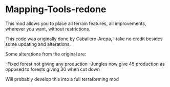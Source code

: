 # Mapping-Tools-redone
This mod allows you to place all terrain features, all improvements, wherever you want, without restrictions.

This code was originally done by Caballero-Arepa, I take no credit besides some updating and alterations.

Some alterations from the original are:

-Fixed forest not giving any production
-Jungles now give 45 production as opposed to forests giving 30 when cut down

Will probably develop this into a full terraforming mod
